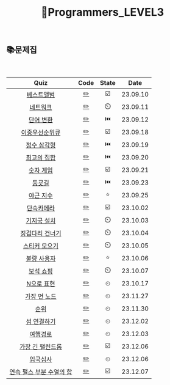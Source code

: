 <div align="center">
  <br />
  <h1> 🥉Programmers_LEVEL3 </h1>
  <br />
</div>

## 📚문제집

<br />

|                                             Quiz                                             |            Code             | State |   Date   |
| :------------------------------------------------------------------------------------------: | :-------------------------: | :---: | :------: |
|        [베스트앨범](https://school.programmers.co.kr/learn/courses/30/lessons/42579)         |    [✏️](./베스트앨범.js)    |  ☑️   | 23.09.10 |
|         [네트워크](https://school.programmers.co.kr/learn/courses큐30/lessons/43162)         |     [✏️](./네트워크.js)     |  ⏲️   | 23.09.11 |
|         [단어 변환](https://school.programmers.co.kr/learn/courses/30/lessons/43163)         |     [✏️](./단어변환.js)     |  ⏮️   | 23.09.12 |
|      [이중우선순위큐](https://school.programmers.co.kr/learn/courses/30/lessons/42628)       |  [✏️](./이중우선순위큐.js)  |  ☑️   | 23.09.18 |
|        [정수 삼각형](https://school.programmers.co.kr/learn/courses/30/lessons/43105)        |    [✏️](./정수삼각형.js)    |  ⏮️   | 23.09.19 |
|        [최고의 집합](https://school.programmers.co.kr/learn/courses/30/lessons/12938)        |    [✏️](./최고의집합.js)    |  ⏮️   | 23.09.20 |
|         [숫자 게임](https://school.programmers.co.kr/learn/courses/30/lessons/12987)         |     [✏️](./숫자게임.js)     |  ☑️   | 23.09.21 |
|          [등굣길](https://school.programmers.co.kr/learn/courses/30/lessons/42898)           |      [✏️](./등굣길.js)      |  ⏮️   | 23.09.23 |
|         [야근 지수](https://school.programmers.co.kr/learn/courses/30/lessons/12927)         |     [✏️](./야근지수.js)     |  ⭐   | 23.09.25 |
|        [단속카메라](https://school.programmers.co.kr/learn/courses/30/lessons/42884)         |    [✏️](./단속카메라.js)    |  ☑️   | 23.10.02 |
|        [기지국 설치](https://school.programmers.co.kr/learn/courses/30/lessons/12979)        |   [✏️](./기지국에설치.js)   |  ⏲️   | 23.10.03 |
|      [징검다리 건너기](https://school.programmers.co.kr/learn/courses/30/lessons/64062)      |  [✏️](./징검다리건너기.js)  |  ⏲️   | 23.10.04 |
|       [스티커 모으기](https://school.programmers.co.kr/learn/courses/30/lessons/12971)       |   [✏️](./스티커모으기.js)   |  ⏲️   | 23.10.05 |
|        [불량 사용자](https://school.programmers.co.kr/learn/courses/30/lessons/64064)        |    [✏️](./불량사용자.js)    |  ⭐   | 23.10.06 |
|         [보석 쇼핑](https://school.programmers.co.kr/learn/courses/30/lessons/67258)         |     [✏️](./보석쇼핑.js)     |  ⏲️   | 23.10.07 |
|        [N으로 표현](https://school.programmers.co.kr/learn/courses/30/lessons/42895)         |    [✏️](./N으로표현.js)     |   ⏲   | 23.10.17 |
|       [가장 먼 노드](https://school.programmers.co.kr/learn/courses/30/lessons/49189)        |    [✏️](./가장먼노드.js)    |   ⏲   | 23.11.27 |
|           [순위](https://school.programmers.co.kr/learn/courses/30/lessons/49191)            |       [✏️](./순위.js)       |   ⏲   | 23.11.30 |
|        [섬 연결하기](https://school.programmers.co.kr/learn/courses/30/lessons/42861)        |    [✏️](./섬연결하기.js)    |   ⏲   | 23.12.02 |
|         [여행경로](https://school.programmers.co.kr/learn/courses/30/lessons/43164)          |     [✏️](./여행경로.js)     |   ⏲   | 23.12.03 |
|     [가장 긴 팰린드롬](https://school.programmers.co.kr/learn/courses/30/lessons/12904)      |  [✏️](./가장긴팰린드롬.js)  |  ☑️   | 23.12.06 |
|         [입국심사](https://school.programmers.co.kr/learn/courses/30/lessons/43238)          |     [✏️](./입국심사.js)     |   ⏲   | 23.12.06 |
| [연속 펄스 부분 수열의 합](https://school.programmers.co.kr/learn/courses/30/lessons/161988) | [✏️](./연속펄스부분수열.js) |  ☑️   | 23.12.07 |
